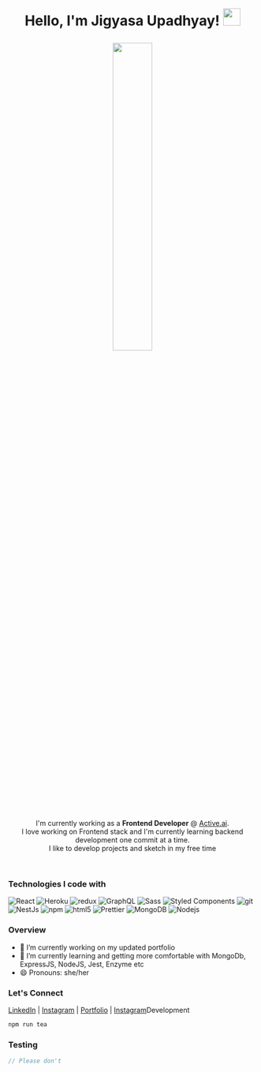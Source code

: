 
<h1><p align="center">Hello, I'm Jigyasa Upadhyay! <a href="https://rahulmahesh.me/"><img src="https://media.giphy.com/media/hvRJCLFzcasrR4ia7z/giphy.gif" width="35px"></h1></a></p>

<p align="center" ><img 
 src="https://media1.tenor.com/images/505ddb5e0b0e8c3e96b66e1469ef47c1/tenor.gif?itemid=4903969" width="40%"/></p>
 
 <p align="center">I'm currently working as a <strong>Frontend Developer</strong> @ <a href="https://active.ai/">Active.ai<a/>.<br/>I love working on Frontend stack and I'm currently learning backend development one commit at a time. <br>I like to develop projects and sketch in my free time<br></p><br/>
<h3>Technologies I code with</h3>
<p>
  <img alt="React" src="https://img.shields.io/badge/-React-45b8d8?style=flat-square&logo=react&logoColor=white" />
  <img alt="Heroku" src="https://img.shields.io/badge/-Heroku-430098?style=flat-square&logo=heroku&logoColor=white" />
  <img alt="redux" src="https://img.shields.io/badge/-Redux-764ABC?style=flat-square&logo=redux&logoColor=white" />
  <img alt="GraphQL" src="https://img.shields.io/badge/-GraphQL-E10098?style=flat-square&logo=graphql&logoColor=white" />
  <img alt="Sass" src="https://img.shields.io/badge/-Sass-CC6699?style=flat-square&logo=sass&logoColor=white" />
  <img alt="Styled Components" src="https://img.shields.io/badge/-Styled_Components-db7092?style=flat-square&logo=styled-components&logoColor=white" />
  <img alt="git" src="https://img.shields.io/badge/-Git-F05032?style=flat-square&logo=git&logoColor=white" />
  <img alt="NestJs" src="https://img.shields.io/badge/-NestJs-ea2845?style=flat-square&logo=nestjs&logoColor=white" />
  <img alt="npm" src="https://img.shields.io/badge/-NPM-CB3837?style=flat-square&logo=npm&logoColor=white" />
  <img alt="html5" src="https://img.shields.io/badge/-HTML5-E34F26?style=flat-square&logo=html5&logoColor=white" />
  <img alt="Prettier" src="https://img.shields.io/badge/-Prettier-F7B93E?style=flat-square&logo=prettier&logoColor=white" />
  <img alt="MongoDB" src="https://img.shields.io/badge/-MongoDB-13aa52?style=flat-square&logo=mongodb&logoColor=white" />
  <img alt="Nodejs" src="https://img.shields.io/badge/-Nodejs-43853d?style=flat-square&logo=Node.js&logoColor=white" />
</p>


<h3>Overview</h3>

- 🔭 I’m currently working on my updated portfolio
- 🌱 I’m currently learning and getting more comfortable with MongoDb, ExpressJS, NodeJS, Jest, Enzyme etc
- 😄 Pronouns: she/her

<h3>Let's Connect</h3>
<a href="https://www.linkedin.com/in/jigyasa-upadhyay-24963515b">LinkedIn</a> |  <a href="https://www.instagram.com/jigyasaupadhyayy/">Instagram</a> | <a href="https://jigyasaupadhyay.netlify.app/">Portfolio</a> | <a href="https://medium.com/@jigyasaupadhyay60/">Instagram</a


### Development

```bash
npm run tea
```

### Testing

```javascript
// Please don't
```


